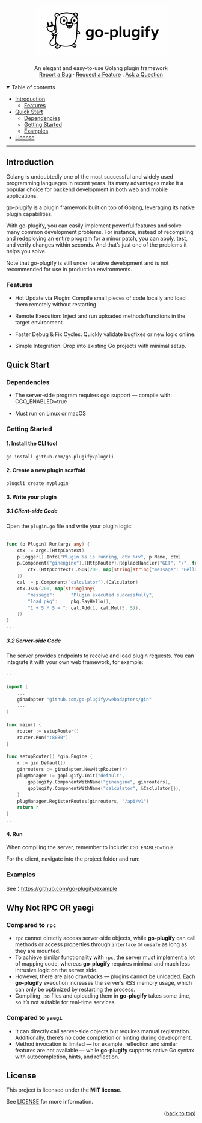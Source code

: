 <a name="readme-top"></a>

<h1 align="center">
  <a href="https://github.com/go-plugify/go-plugify">
    <picture>
        <source media="(prefers-color-scheme: dark)" srcset="https://github.com/go-plugify/go-plugify/blob/main/docs/images/logos/logo-dark.png?raw=true">
        <source media="(prefers-color-scheme: light)" srcset="https://github.com/go-plugify/go-plugify/blob/main/docs/images/logos/logo-light.png?raw=true">
        <img alt="go-plugify logo" src="https://github.com/go-plugify/go-plugify/blob/main/docs/images/logos/logo-light.png?raw=true" width="351">
    </picture>
  </a>
</h1>

<div align="center">
  An elegant and easy-to-use Golang plugin framework
  <br />
  <a href="https://github.com/go-plugify/go-plugify/issues/new?assignees=&labels=bug&template=bug_report.md">Report a Bug</a>
  ·
  <a href="https://github.com/go-plugify/go-plugify/issues/new?assignees=&labels=enhancement&template=proposal.md">Request a Feature</a>
  .
  <a href="https://github.com/go-plugify/go-plugify/issues/new?assignees=&labels=question&template=question.md">Ask a Question</a>
</div>

<br />

</div>

<details open="open">
<summary>Table of contents</summary>

- [Introduction](#Introduction)
  - [Features](#Features)
- [Quick Start](#quick-start)
  - [Dependencies](#Dependencies)
  - [Getting Started](#getting-started)
  - [Examples](#Examples)
- [License](#License)

</details>

---

## Introduction

Golang is undoubtedly one of the most successful and widely used programming languages in recent years. Its many advantages make it a popular choice for backend development in both web and mobile applications.

go-plugify is a plugin framework built on top of Golang, leveraging its native plugin capabilities.

With go-plugify, you can easily implement powerful features and solve many common development problems. For instance, instead of recompiling and redeploying an entire program for a minor patch, you can apply, test, and verify changes within seconds. And that’s just one of the problems it helps you solve.

Note that go-plugify is still under iterative development and is not recommended for use in production environments.

### Features

- Hot Update via Plugin: Compile small pieces of code locally and load them remotely without restarting.

- Remote Execution: Inject and run uploaded methods/functions in the target environment.

- Faster Debug & Fix Cycles: Quickly validate bugfixes or new logic online.

- Simple Integration: Drop into existing Go projects with minimal setup.

## Quick Start

### Dependencies

- The server-side program requires cgo support — compile with: CGO_ENABLED=true

- Must run on Linux or macOS

### Getting Started

#### 1. Install the CLI tool

```
go install github.com/go-plugify/plugcli
```

#### 2. Create a new plugin scaffold

```
plugcli create myplugin
```

#### 3. Write your plugin

##### 3.1 Client-side Code

Open the `plugin.go` file and write your plugin logic:
```go
...
func (p Plugin) Run(args any) {
	ctx := args.(HttpContext)
	p.Logger().Info("Plugin %s is running, ctx %+v", p.Name, ctx)
	p.Component("ginengine").(HttpRouter).ReplaceHandler("GET", "/", func(ctx context.Context) {
		ctx.(HttpContext).JSON(200, map[string]string{"message": "Hello from plugin !!!"})
	})
	cal := p.Component("calculator").(Calculator)
	ctx.JSON(200, map[string]any{
		"message":      "Plugin executed successfully",
		"load pkg":     pkg.SayHello(),
		"1 + 5 * 5 = ": cal.Add(1, cal.Mul(5, 5)),
	})
}
...

```

##### 3.2 Server-side Code

The server provides endpoints to receive and load plugin requests.
You can integrate it with your own web framework, for example:

```go
...

import (
	...
	ginadapter "github.com/go-plugify/webadapters/gin"
	...
)

func main() {
	router := setupRouter()
	router.Run(":8080")
}

func setupRouter() *gin.Engine {
	r := gin.Default()
	ginrouters := ginadapter.NewHttpRouter(r)
	plugManager := goplugify.Init("default",
		goplugify.ComponentWithName("ginengine", ginrouters),
		goplugify.ComponentWithName("calculator", &Caclulator{}),
	)
	plugManager.RegisterRoutes(ginrouters, "/api/v1")
	return r
}
...
```

#### 4. Run

When compiling the server, remember to include: `CGO_ENABLED=true`

For the client, navigate into the project folder and run:

### Examples

See：https://github.com/go-plugify/example

## Why Not RPC OR yaegi

### Compared to `rpc`

* `rpc` cannot directly access server-side objects, while **go-plugify** can call methods or access properties through `interface` or `unsafe` as long as they are mounted.
* To achieve similar functionality with `rpc`, the server must implement a lot of mapping code, whereas **go-plugify** requires minimal and much less intrusive logic on the server side.
* However, there are also drawbacks — plugins cannot be unloaded. Each **go-plugify** execution increases the server’s RSS memory usage, which can only be optimized by restarting the process.
* Compiling `.so` files and uploading them in **go-plugify** takes some time, so it’s not suitable for real-time services.

### Compared to `yaegi`

* It can directly call server-side objects but requires manual registration. Additionally, there’s no code completion or hinting during development.
* Method invocation is limited — for example, reflection and similar features are not available — while **go-plugify** supports native Go syntax with autocompletion, hints, and reflection.

## License

This project is licensed under the **MIT license**.

See [LICENSE](LICENSE) for more information.

<p align="right">(<a href="#readme-top">back to top</a>)</p>